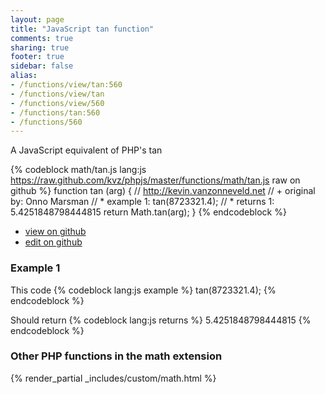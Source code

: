 ```yaml
---
layout: page
title: "JavaScript tan function"
comments: true
sharing: true
footer: true
sidebar: false
alias:
- /functions/view/tan:560
- /functions/view/tan
- /functions/view/560
- /functions/tan:560
- /functions/560
---
```

<!-- Generated by Rakefile:build -->
A JavaScript equivalent of PHP's tan

{% codeblock math/tan.js lang:js https://raw.github.com/kvz/phpjs/master/functions/math/tan.js raw on github %}
function tan (arg) {
  // http://kevin.vanzonneveld.net
  // +   original by: Onno Marsman
  // *     example 1: tan(8723321.4);
  // *     returns 1: 5.4251848798444815
  return Math.tan(arg);
}
{% endcodeblock %}

 - [view on github](https://github.com/kvz/phpjs/blob/master/functions/math/tan.js)
 - [edit on github](https://github.com/kvz/phpjs/edit/master/functions/math/tan.js)

### Example 1
This code
{% codeblock lang:js example %}
tan(8723321.4);
{% endcodeblock %}

Should return
{% codeblock lang:js returns %}
5.4251848798444815
{% endcodeblock %}


### Other PHP functions in the math extension
{% render_partial _includes/custom/math.html %}
